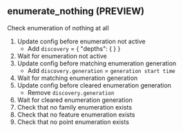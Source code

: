
## enumerate_nothing (PREVIEW)

Check enumeration of nothing at all

1. Update config before enumeration not active
    * Add `discovery` = { "depths": {  } }
1. Wait for enumeration not active
1. Update config before matching enumeration generation
    * Add `discovery.generation` = `generation start time`
1. Wait for matching enumeration generation
1. Update config before cleared enumeration generation
    * Remove `discovery.generation`
1. Wait for cleared enumeration generation
1. Check that no family enumeration exists
1. Check that no feature enumeration exists
1. Check that no point enumeration exists
